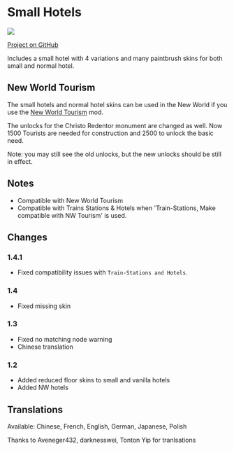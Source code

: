 # Small Hotels

![](./banner.png)

[Project on GitHub](https://github.com/jakobharder/anno-1800-jakobs-mods)

Includes a small hotel with 4 variations and many paintbrush skins for both small and normal hotel.

## New World Tourism

The small hotels and normal hotel skins can be used in the New World if you use the [New World Tourism](https://github.com/anno-mods/New-World-Tourism) mod.

The unlocks for the Christo Redentor monument are changed as well.
Now 1500 Tourists are needed for construction and 2500 to unlock the basic need.

Note: you may still see the old unlocks, but the new unlocks should be still in effect.

## Notes

- Compatible with New World Tourism
- Compatible with Trains Stations & Hotels when 'Train-Stations, Make compatible with NW Tourism' is used.

## Changes

### 1.4.1

- Fixed compatibility issues with `Train-Stations and Hotels`.

### 1.4

- Fixed missing skin

### 1.3

- Fixed no matching node warning 
- Chinese translation

### 1.2

- Added reduced floor skins to small and vanilla hotels
- Added NW hotels

## Translations

Available: Chinese, French, English, German, Japanese, Polish

Thanks to Aveneger432, darknesswei, Tonton Yip for tranlsations
